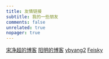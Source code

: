 ```yaml
---
title: 友情链接
subtitle: 我的一些朋友
comments: false
unrelated: true
nopager: true
---
```


[宋净超的博客](https://jimmysong.io/)
[阳明的博客](https://www.qikqiak.com/)
[ybyang2](https://berlinsaint.github.io/blog/)
[Feisky](https://feisky.xyz/)

